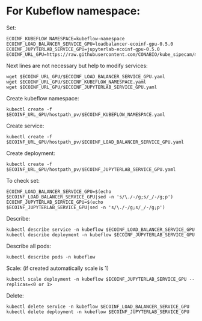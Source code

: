 # For Kubeflow namespace:

Set:

```
ECOINF_KUBEFLOW_NAMESPACE=kubeflow-namespace
ECOINF_LOAD_BALANCER_SERVICE_GPU=loadbalancer-ecoinf-gpu-0.5.0
ECOINF_JUPYTERLAB_SERVICE_GPU=jupyterlab-ecoinf-gpu-0.5.0
ECOINF_URL_GPU=https://raw.githubusercontent.com/CONABIO/kube_sipecam/master/minikube_sipecam/deployments/ecoinf/gpu
```

Next lines are not necessary but help to modify services:

```
wget $ECOINF_URL_GPU/$ECOINF_LOAD_BALANCER_SERVICE_GPU.yaml
wget $ECOINF_URL_GPU/$ECOINF_KUBEFLOW_NAMESPACE.yaml
wget $ECOINF_URL_GPU/$ECOINF_JUPYTERLAB_SERVICE_GPU.yaml
```

Create kubeflow namespace:

```
kubectl create -f $ECOINF_URL_GPU/hostpath_pv/$ECOINF_KUBEFLOW_NAMESPACE.yaml
```

Create service:

```
kubectl create -f $ECOINF_URL_GPU/hostpath_pv/$ECOINF_LOAD_BALANCER_SERVICE_GPU.yaml
```

Create deployment:

```
kubectl create -f $ECOINF_URL_GPU/hostpath_pv/$ECOINF_JUPYTERLAB_SERVICE_GPU.yaml
```

To check set:

```
ECOINF_LOAD_BALANCER_SERVICE_GPU=$(echo $ECOINF_LOAD_BALANCER_SERVICE_GPU|sed -n 's/\./-/g;s/_/-/g;p')
ECOINF_JUPYTERLAB_SERVICE_GPU=$(echo $ECOINF_JUPYTERLAB_SERVICE_GPU|sed -n 's/\./-/g;s/_/-/g;p')
```

Describe:

```
kubectl describe service -n kubeflow $ECOINF_LOAD_BALANCER_SERVICE_GPU
kubectl describe deployment -n kubeflow $ECOINF_JUPYTERLAB_SERVICE_GPU
```

Describe all pods:

```
kubectl describe pods -n kubeflow
```

Scale: (if created automatically scale is 1)

```
kubectl scale deployment -n kubeflow $ECOINF_JUPYTERLAB_SERVICE_GPU --replicas=<0 or 1>
```

Delete:

```
kubectl delete service -n kubeflow $ECOINF_LOAD_BALANCER_SERVICE_GPU
kubectl delete deployment -n kubeflow $ECOINF_JUPYTERLAB_SERVICE_GPU
```
